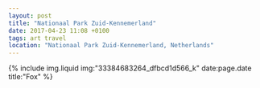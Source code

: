 ```yaml
---
layout: post
title: "Nationaal Park Zuid-Kennemerland"
date: 2017-04-23 11:08 +0100
tags: art travel
location: "Nationaal Park Zuid-Kennemerland, Netherlands"
---
```


{% include img.liquid img:"33384683264_dfbcd1d566_k" date:page.date title:"Fox" %}
